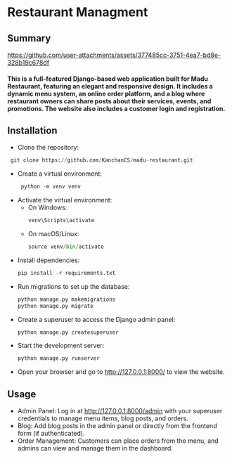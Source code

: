 # Restaurant Managment  
## Summary
https://github.com/user-attachments/assets/377485cc-3751-4ea7-bd8e-328b19c678df
#### This is a full-featured Django-based web application built for Madu Restaurant, featuring an elegant and responsive design. It includes a dynamic menu system, an online order platform, and a blog where restaurant owners can share posts about their services, events, and promotions. The website also includes a customer login and registration.
## Installation
* Clone the repository:
 ```python
  git clone https://github.com/KanchanCS/madu-restaurant.git
 ```
* Create a virtual environment:
  ```python
   python -m venv venv
  ```
* Activate the virtual environment:
  - On Windows:
    ```python
    venv\Scripts\activate
    ```
  - On macOS/Linux:
    ```python
    source venv/bin/activate
    ```
* Install dependencies:
  ```python
  pip install -r requirements.txt
  ```
* Run migrations to set up the database:
  ```python
  python manage.py makemigrations
  python manage.py migrate
  ```
* Create a superuser to access the Django admin panel:
  ```python
  python manage.py createsuperuser
  ```
* Start the development server:
  ```python
  python manage.py runserver
  ```
* Open your browser and go to http://127.0.0.1:8000/ to view the website.

 ## Usage
 * Admin Panel: Log in at http://127.0.0.1:8000/admin with your superuser credentials to manage  menu items, blog posts, and orders.
 * Blog: Add blog posts in the admin panel or directly from the frontend form (if authenticated).
 * Order Management: Customers can place orders from the menu, and admins can view and manage them in the dashboard.
